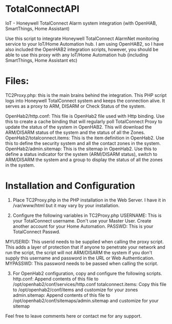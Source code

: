 # TotalConnectAPI
IoT - Honeywell TotalConnect Alarm system integration (with OpenHAB, SmartThings, Home Assistant)

Use this script to integrate Honeywell TotalConnect AlarmNet monitoring service to your IoT/Home Automation hub. I am using OpenHAB2, so I have also included the OpenHAB2 integration scripts, however, you should be able to use this proxy with any IoT/Home Automation hub (including SmartThings, Home Assistant etc)

Files:
======
TC2Proxy.php: this is the main brains behind the integration. This PHP script logs into Honeywell TotalConnect system and keeps the connection alive. It serves as a proxy to ARM, DISARM or Check Status of the system.

OpenHab2/http.conf: This file is OpenHab2 file used with Http binding. Use this to create a cache binding that will regularly poll TotalConnect Proxy to update the status of the system in OpenHAB2. This will download the ARM/DISARM status of the system and the status of all the Zones.
OpenHab2/totalconnect.items: This is the item definition in OpenHab2. Use this to define the security system and all the contact zones in the system.
OpenHab2/admin.sitemap: This is the sitemap in OpenHab2. Use this to define a status indicator for the system (ARM/DISARM status), switch to ARM/DISARM the system and a group to display the status of all the zones in the system.

Installation and Configuration
==============================
1. Place TC2Proxy.php in the PHP installation in the Web Server. I have it in /var/www/html but it may vary by your installation.

2. Configure the following variables in TC2Proxy.php
USERNAME: This is your TotalConnect username. Don't use your Master User. Create another account for your Home Automation. 
PASSWD: This is your TotalConnect Passwd.

MYUSERID: This userid needs to be supplied when calling the proxy script. This adds a layer of protection that if anyone to penetrate your network and run the script, the script will not ARM/DISARM the system if you don't supply this username and password in the URL or Web Authentication.
MYPASSWD: This password needs to be passed when calling the script.

3. For OpenHab2 configuration, copy and configure the following scripts.
http.conf: Append contents of this file to /opt/openhab2/conf/services/http.conf
totalconnect.items: Copy this file to /opt/openhab2/conf/items and customize for your zones
admin.sitemap: Append contents of this file to /opt/openhab2/conf/sitemaps/admin.sitemap and customize for your sitemap

Feel free to leave comments here or contact me for any support.

